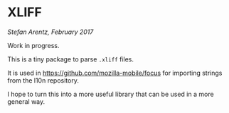 # XLIFF
*Stefan Arentz, February 2017*

Work in progress.

This is a tiny package to parse `.xliff` files.

It is used in https://github.com/mozilla-mobile/focus for importing strings from the l10n repository.

I hope to turn this into a more useful library that can be used in a more general way.

